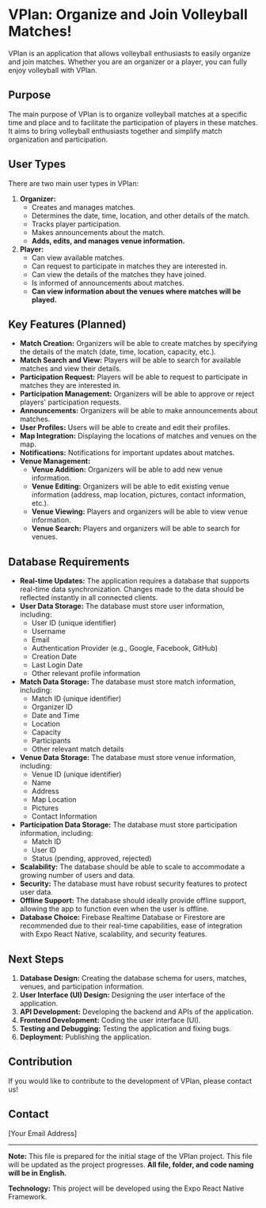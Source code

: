 # VPlan: Organize and Join Volleyball Matches!

VPlan is an application that allows volleyball enthusiasts to easily organize and join matches. Whether you are an organizer or a player, you can fully enjoy volleyball with VPlan.

## Purpose

The main purpose of VPlan is to organize volleyball matches at a specific time and place and to facilitate the participation of players in these matches. It aims to bring volleyball enthusiasts together and simplify match organization and participation.

## User Types

There are two main user types in VPlan:

1.  **Organizer:**
    - Creates and manages matches.
    - Determines the date, time, location, and other details of the match.
    - Tracks player participation.
    - Makes announcements about the match.
    - **Adds, edits, and manages venue information.**
2.  **Player:**
    - Can view available matches.
    - Can request to participate in matches they are interested in.
    - Can view the details of the matches they have joined.
    - Is informed of announcements about matches.
    - **Can view information about the venues where matches will be played.**

## Key Features (Planned)

- **Match Creation:** Organizers will be able to create matches by specifying the details of the match (date, time, location, capacity, etc.).
- **Match Search and View:** Players will be able to search for available matches and view their details.
- **Participation Request:** Players will be able to request to participate in matches they are interested in.
- **Participation Management:** Organizers will be able to approve or reject players' participation requests.
- **Announcements:** Organizers will be able to make announcements about matches.
- **User Profiles:** Users will be able to create and edit their profiles.
- **Map Integration:** Displaying the locations of matches and venues on the map.
- **Notifications:** Notifications for important updates about matches.
- **Venue Management:**
  - **Venue Addition:** Organizers will be able to add new venue information.
  - **Venue Editing:** Organizers will be able to edit existing venue information (address, map location, pictures, contact information, etc.).
  - **Venue Viewing:** Players and organizers will be able to view venue information.
  - **Venue Search:** Players and organizers will be able to search for venues.

## Database Requirements

- **Real-time Updates:** The application requires a database that supports real-time data synchronization. Changes made to the data should be reflected instantly in all connected clients.
- **User Data Storage:** The database must store user information, including:
  - User ID (unique identifier)
  - Username
  - Email
  - Authentication Provider (e.g., Google, Facebook, GitHub)
  - Creation Date
  - Last Login Date
  - Other relevant profile information
- **Match Data Storage:** The database must store match information, including:
  - Match ID (unique identifier)
  - Organizer ID
  - Date and Time
  - Location
  - Capacity
  - Participants
  - Other relevant match details
- **Venue Data Storage:** The database must store venue information, including:
  - Venue ID (unique identifier)
  - Name
  - Address
  - Map Location
  - Pictures
  - Contact Information
- **Participation Data Storage:** The database must store participation information, including:
  - Match ID
  - User ID
  - Status (pending, approved, rejected)
- **Scalability:** The database should be able to scale to accommodate a growing number of users and data.
- **Security:** The database must have robust security features to protect user data.
- **Offline Support:** The database should ideally provide offline support, allowing the app to function even when the user is offline.
- **Database Choice:** Firebase Realtime Database or Firestore are recommended due to their real-time capabilities, ease of integration with Expo React Native, scalability, and security features.

## Next Steps

1.  **Database Design:** Creating the database schema for users, matches, venues, and participation information.
2.  **User Interface (UI) Design:** Designing the user interface of the application.
3.  **API Development:** Developing the backend and APIs of the application.
4.  **Frontend Development:** Coding the user interface (UI).
5.  **Testing and Debugging:** Testing the application and fixing bugs.
6.  **Deployment:** Publishing the application.

## Contribution

If you would like to contribute to the development of VPlan, please contact us!

## Contact

[Your Email Address]

---

**Note:** This file is prepared for the initial stage of the VPlan project. This file will be updated as the project progresses. **All file, folder, and code naming will be in English.**

**Technology:** This project will be developed using the Expo React Native Framework.
